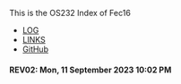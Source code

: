 This is the OS232 Index of Fec16

* [LOG](TXT/mylog.txt)
* [LINKS](LINKS/)
* [GitHub](https://github.com/Fec16/os232/)

#### REV02: Mon, 11 September 2023 10:02 PM

